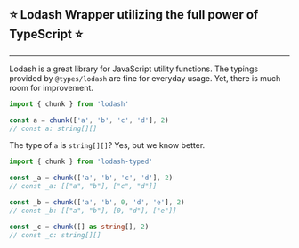 ## ⭐ Lodash Wrapper utilizing the full power of TypeScript ⭐ ##

---

Lodash is a great library for JavaScript utility functions. The typings provided by `@types/lodash` are fine for everyday usage. Yet, there is much room for improvement.

```typescript
import { chunk } from 'lodash'

const a = chunk(['a', 'b', 'c', 'd'], 2)
// const a: string[][]
```

The type of `a` is `string[][]`? Yes, but we know better.

```typescript
import { chunk } from 'lodash-typed'

const _a = chunk(['a', 'b', 'c', 'd'], 2)
// const _a: [["a", "b"], ["c", "d"]]

const _b = chunk(['a', 'b', 0, 'd', 'e'], 2)
// const _b: [["a", "b"], [0, "d"], ["e"]]

const _c = chunk([] as string[], 2)
// const _c: string[][]